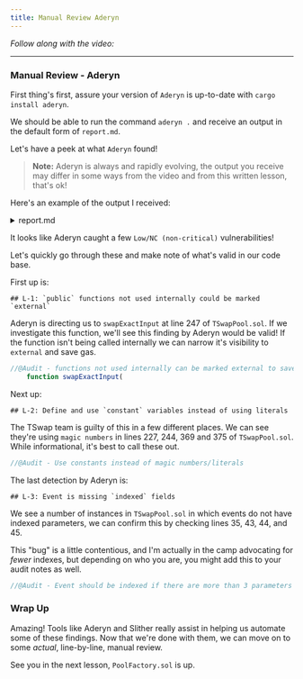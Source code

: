 ```yaml
---
title: Manual Review Aderyn
---
```


_Follow along with the video:_

---

### Manual Review - Aderyn

First thing's first, assure your version of `Aderyn` is up-to-date with `cargo install aderyn`.

We should be able to run the command `aderyn .` and receive an output in the default form of `report.md`.

Let's have a peek at what `Aderyn` found!

> **Note:** Aderyn is always and rapidly evolving, the output you receive may differ in some ways from the video and from this written lesson, that's ok!

Here's an example of the output I received:

<details>
<summary>report.md</summary>

# Aderyn Analysis Report

This report was generated by [Aderyn](https://github.com/Cyfrin/aderyn), a static analysis tool built by [Cyfrin](https://cyfrin.io), a blockchain security company. This report is not a substitute for manual audit or security review. It should not be relied upon for any purpose other than to assist in the identification of potential security vulnerabilities.

# Summary

## Files Summary

| Key         | Value |
| ----------- | ----- |
| .sol Files  | 2     |
| Total nSLOC | 262   |

## Files Details

| Filepath            | nSLOC   |
| ------------------- | ------- |
| src/PoolFactory.sol | 35      |
| src/TSwapPool.sol   | 227     |
| **Total**           | **262** |

## Issue Summary

| Category | No. of Issues |
| -------- | ------------- |
| High     | 0             |
| Low      | 3             |

# Low Issues

## L-1: `public` functions not used internally could be marked `external`

Instead of marking a function as `public`, consider marking it as `external` if it is not used internally.

- Found in src/TSwapPool.sol [Line: 247](https://github.com/Cyfrin/6-thunder-loan-audit/blob/2250d81b89aebdd9cb135382e068af8c269e3a4b/src/TSwapPool.sol#L247)

  ```solidity
      function swapExactInput(
  ```

## L-2: Define and use `constant` variables instead of using literals

If the same constant literal value is used multiple times, create a constant state variable and reference it throughout the contract.

- Found in src/TSwapPool.sol [Line: 227](https://github.com/Cyfrin/6-thunder-loan-audit/blob/2250d81b89aebdd9cb135382e068af8c269e3a4b/src/TSwapPool.sol#L227)

  ```solidity
          uint256 inputAmountMinusFee = inputAmount * 997;
  ```

- Found in src/TSwapPool.sol [Line: 244](https://github.com/Cyfrin/6-thunder-loan-audit/blob/2250d81b89aebdd9cb135382e068af8c269e3a4b/src/TSwapPool.sol#L244)

  ```solidity
          return ((inputReserves * outputAmount) * 10000) / ((outputReserves - outputAmount) * 997);
  ```

- Found in src/TSwapPool.sol [Line: 369](https://github.com/Cyfrin/6-thunder-loan-audit/blob/2250d81b89aebdd9cb135382e068af8c269e3a4b/src/TSwapPool.sol#L369)

  ```solidity
              1e18, i_wethToken.balanceOf(address(this)), i_poolToken.balanceOf(address(this))
  ```

- Found in src/TSwapPool.sol [Line: 375](https://github.com/Cyfrin/6-thunder-loan-audit/blob/2250d81b89aebdd9cb135382e068af8c269e3a4b/src/TSwapPool.sol#L375)

  ```solidity
              1e18, i_poolToken.balanceOf(address(this)), i_wethToken.balanceOf(address(this))
  ```

## L-3: Event is missing `indexed` fields

Index event fields make the field more quickly accessible to off-chain tools that parse events. However, note that each index field costs extra gas during emission, so it's not necessarily best to index the maximum allowed per event (three fields). Each event should use three indexed fields if there are three or more fields, and gas usage is not particularly of concern for the events in question. If there are fewer than three fields, all of the fields should be indexed.

- Found in src/PoolFactory.sol [Line: 35](https://github.com/Cyfrin/6-thunder-loan-audit/blob/2250d81b89aebdd9cb135382e068af8c269e3a4b/src/PoolFactory.sol#L35)

  ```solidity
      event PoolCreated(address tokenAddress, address poolAddress);
  ```

- Found in src/TSwapPool.sol [Line: 43](https://github.com/Cyfrin/6-thunder-loan-audit/blob/2250d81b89aebdd9cb135382e068af8c269e3a4b/src/TSwapPool.sol#L43)

  ```solidity
      event LiquidityAdded(address indexed liquidityProvider, uint256 wethDeposited, uint256 poolTokensDeposited);
  ```

- Found in src/TSwapPool.sol [Line: 44](https://github.com/Cyfrin/6-thunder-loan-audit/blob/2250d81b89aebdd9cb135382e068af8c269e3a4b/src/TSwapPool.sol#L44)

  ```solidity
      event LiquidityRemoved(address indexed liquidityProvider, uint256 wethWithdrawn, uint256 poolTokensWithdrawn);
  ```

- Found in src/TSwapPool.sol [Line: 45](https://github.com/Cyfrin/6-thunder-loan-audit/blob/2250d81b89aebdd9cb135382e068af8c269e3a4b/src/TSwapPool.sol#L45)

  ```solidity
      event Swap(address indexed swapper, IERC20 tokenIn, uint256 amountTokenIn, IERC20 tokenOut, uint256 amountTokenOut);
  ```

</details>

It looks like Aderyn caught a few `Low/NC (non-critical)` vulnerabilities!

Let's quickly go through these and make note of what's valid in our code base.

First up is:

```
## L-1: `public` functions not used internally could be marked `external`
```

Aderyn is directing us to `swapExactInput` at line 247 of `TSwapPool.sol`. If we investigate this function, we'll see this finding by Aderyn would be valid! If the function isn't being called internally we can narrow it's visibility to `external` and save gas.

```js
//@Audit - functions not used internally can be marked external to save gas.
    function swapExactInput(
```

Next up:

```
## L-2: Define and use `constant` variables instead of using literals
```

The TSwap team is guilty of this in a few different places. We can see they're using `magic numbers` in lines 227, 244, 369 and 375 of `TSwapPool.sol`. While informational, it's best to call these out.

```js
//@Audit - Use constants instead of magic numbers/literals
```

The last detection by Aderyn is:

```
## L-3: Event is missing `indexed` fields
```

We see a number of instances in `TSwapPool.sol` in which events do not have indexed parameters, we can confirm this by checking lines 35, 43, 44, and 45.

This "bug" is a little contentious, and I'm actually in the camp advocating for _fewer_ indexes, but depending on who you are, you might add this to your audit notes as well.

```js
//@Audit - Event should be indexed if there are more than 3 parameters
```

### Wrap Up

Amazing! Tools like Aderyn and Slither really assist in helping us automate some of these findings. Now that we're done with them, we can move on to some _actual_, line-by-line, manual review.

See you in the next lesson, `PoolFactory.sol` is up.
